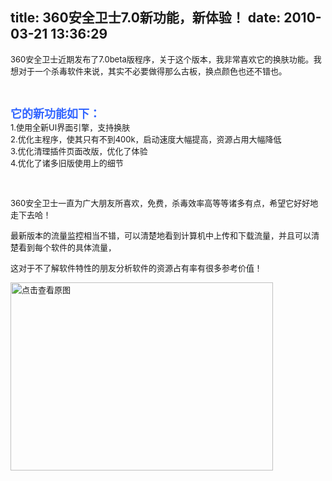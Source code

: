 title: 360安全卫士7.0新功能，新体验！
date: 2010-03-21 13:36:29
---

<p>
	<font size="2">360安全卫士近期发布了7.0beta版程序，关于这个版本，我非常喜欢它的换肤功能。我想对于一个杀毒软件来说，其实不必要做得那么古板，换点颜色也还不错也。</font></p>
<p>
	&nbsp;</p>
<p>
	<font size="4"><font color="#3366ff"><strong>它的新功能如下：</strong></font><br />
	</font><font size="2">1.使用全新UI界面引擎，支持换肤<br />
	2.优化主程序，使其只有不到400k，启动速度大幅提高，资源占用大幅降低<br />
	3.优化清理插件页面改版，优化了体验<br />
	4.优化了诸多旧版使用上的细节</font></p>
<p>
	&nbsp;</p>
<p>
	<font size="2">360安全卫士一直为广大朋友所喜欢，免费，杀毒效率高等等诸多有点，希望它好好地走下去哈！</font></p>
<p>
	<font size="2">最新版本的流量监控相当不错，可以清楚地看到计算机中上传和下载流量，并且可以清楚看到每个软件的具体流量，</font></p>
<p>
	<font size="2">这对于不了解软件特性的朋友分析软件的资源占有率有很多参考价值！</font></p>
<p>
	<font size="2"><a href="width/upload/201003/813cf8379830c1c906981b6725dffefe-20100321003722.png" id="file:" target="_blank"><img border="0" height="301" src="width/upload/201003/813cf8379830c1c906981b6725dffefe-20100321003722.png" title="点击查看原图" width="420" /></a></font></p>